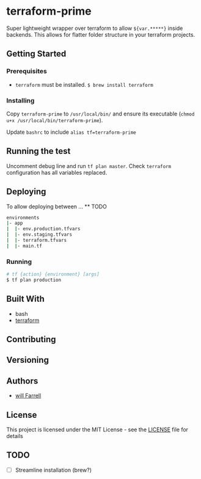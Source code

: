 # terraform-prime
Super lightweight wrapper over terraform to allow `${var.*****}` inside backends. This allows for flatter folder structure in your terraform projects.

## Getting Started

### Prerequisites
- `terraform` must be installed. `$ brew install terraform`

### Installing
Copy `terraform-prime` to `/usr/local/bin/` and ensure its executable (`chmod u+x /usr/local/bin/terraform-prime`).

Update `bashrc` to include `alias tf=terraform-prime`

## Running the test
Uncomment debug line and run `tf plan master`. Check `terraform` configuration has all variables replaced.

## Deploying
To allow deploying between ... ** TODO
```bash
environments
|- app
|  |- env.production.tfvars
|  |- env.staging.tfvars
|  |- terraform.tfvars
|  |- main.tf
```

### Running
```bash
# tf {action} {environment} [args]
$ tf plan production
```

## Built With
- bash
- [terraform](https://www.terraform.io/)

## Contributing

## Versioning

## Authors
- [will Farrell](https://github.com/willfarrell)

## License
This project is licensed under the MIT License - see the [LICENSE]() file for details

## TODO
- [ ] Streamline installation (brew?)
